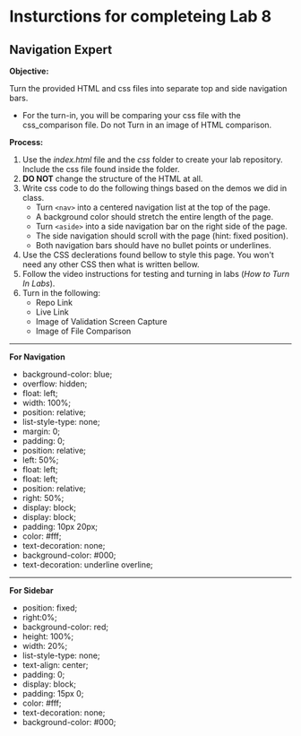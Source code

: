 # Insturctions for completeing Lab 8 
## Navigation Expert

**Objective:**

Turn the provided HTML and css files into separate top and side navigation bars. 
*	For the turn-in, you will be comparing your css file with the css_comparison file. Do not Turn in an image of HTML comparison. 

**Process:**
1. Use the *index.html* file and the *css* folder to create your lab repository. Include the css file found inside the folder.
1. **DO NOT** change the structure of the HTML at all. 
1.	Write css code to do the following things based on the demos we did in class.
    *	Turn ```<nav>``` into a centered navigation list at the top of the page.
    *	A background color should stretch the entire length of the page.
    *	Turn ```<aside>``` into a side navigation bar on the right side of the page. 
    *	The side navigation should scroll with the page (hint: fixed position). 
    *	Both navigation bars should have no bullet points or underlines. 
1. Use the CSS declerations found bellow to style this page. You won't need any other CSS then what is written bellow.
1. Follow the video instructions for testing and turning in labs (*How to Turn In Labs*). 
1. Turn in the following:
    * Repo Link
    * Live Link
    * Image of Validation Screen Capture
    * Image of File Comparison
***
**For Navigation**
* background-color: blue;
* overflow: hidden;
* float: left;
* width: 100%;
* position: relative;
* list-style-type: none;
* margin: 0;
* padding: 0;
* position: relative;
* left: 50%;
* float: left;
* float: left;
* position: relative;
* right: 50%;
* display: block;
* display: block;
* padding: 10px 20px;
* color: #fff;
* text-decoration: none;
* background-color: #000;
* text-decoration: underline overline;
***
**For Sidebar**
* position: fixed;
* right:0%;
* background-color: red;
* height: 100%;
* width: 20%;
* list-style-type: none;
* text-align: center;
* padding: 0;
* display: block;
* padding: 15px 0;
* color: #fff;
* text-decoration: none;
* background-color: #000;





